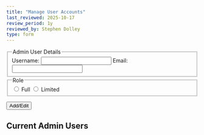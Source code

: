 ```yaml
---
title: "Manage User Accounts"
last_reviewed: 2025-10-17
review_period: 1y
reviewed_by: Stephen Dolley
type: form
---
```


<fieldset>
  <legend>Admin User Details</legend>
  <label>Username: <input required class="name" type="text" /></label>
  <label>Email: <input class="short-input" type="email" /></label>
</fieldset>

<fieldset>
  <legend>Role</legend>
  <label><input required type="radio" value="full" name="role"> Full</label>
  <label><input required type="radio" value="limited" name="role"> Limited</label>
</fieldset>

<button type="button" class="sendButton" id="saveUserBtn">Add/Edit</button>
<button type="button" class="sendButton" id="cancelEditBtn" style="display:none;">Cancel</button>
<button type="button" class="sendButton" id="deleteUserBtn" style="display:none;">Delete</button>

<h2>Current Admin Users</h2>
<ul id="adminUserList"></ul>

<script>
document.addEventListener("DOMContentLoaded", () => {
  const form = document.querySelector("form.verified-form");
  const saveBtn = document.getElementById("saveUserBtn");
  const cancelBtn = document.getElementById("cancelEditBtn");
  const deleteBtn = document.getElementById("deleteUserBtn");
  const list = document.getElementById("adminUserList");
  let editUsername = null;
  const sessionKey = window.ADMIN_SESSION_KEY; // set after superuser login

  function urlize(str) {
    return str.toLowerCase().replace(/\s+/g, "_").replace(/[^\w\-]+/g, "");
  }

  function getFormRecord() {
    const record = {};
    form.querySelectorAll("label").forEach(label => {
      const key = urlize(label.childNodes[0].textContent.trim());
      const input = label.querySelector("input, select, textarea");
      if (!input) return;
      if (input.type === "radio") {
        if (input.checked) record[key] = input.value;
      } else record[key] = input.value.trim();
    });
    return record;
  }

  function populateForm(record) {
    form.querySelectorAll("input, select, textarea").forEach(input => {
      if (input.type === "radio" || input.type === "checkbox") input.checked = false;
      else input.value = "";
    });
    form.querySelectorAll("label").forEach(label => {
      const key = urlize(label.childNodes[0].textContent.trim());
      const input = label.querySelector("input, select, textarea");
      if (input && record[key] !== undefined) {
        if (input.type === "radio") input.checked = (input.value === record[key]);
        else input.value = record[key];
      }
    });
  }

  async function adminApiCall(action, username = null, role = null, metadata = null) {
    const body = { action };
    if (username) body.username = username;
    if (role) body.role = role;
    if (metadata) body.metadata = metadata;

    const res = await fetch("/.netlify/functions/adminUsers", {
      method: "POST",
      headers: {
        "Content-Type": "application/json",
        "x-admin-token": sessionKey
      },
      body: JSON.stringify(body)
    });
    return res.json();
  }

  async function loadUsers() {
    const data = await adminApiCall("list");
    list.innerHTML = "";
    if (!data.success) return;
    Object.keys(data.users).forEach(username => {
      const user = data.users[username];
      const li = document.createElement("li");
      li.style.listStyle = "none";
      li.innerHTML = `
        <button type="button" class="editUserBtn editButton" data-username="${username}">Edit</button>
        <strong>${username}</strong> — Role: ${user.role}, Email: ${user.metadata?.email || "N/A"}
      `;
      list.appendChild(li);
    });
  }

  list.addEventListener("click", async e => {
    if (!e.target.classList.contains("editUserBtn")) return;
    const username = e.target.dataset.username;
    const data = await adminApiCall("list");
    const user = data.users[username];
    if (!user) return;
    editUsername = username;
    populateForm({ username, ...user });
    cancelBtn.style.display = "inline-block";
    deleteBtn.style.display = "inline-block";
  });

  saveBtn.addEventListener("click", async () => {
    if (!form.reportValidity()) return;
    const record = getFormRecord();
    const username = record.username;
    const role = record.role;
    const metadata = { email: record.email };

    const action = editUsername ? "edit" : "add";
    const apiUser = editUsername || username;
    const data = await adminApiCall(action, apiUser, role, metadata);
    if (data.success) {
      form.reset();
      editUsername = null;
      cancelBtn.style.display = "none";
      deleteBtn.style.display = "none";
      await loadUsers();
    }
  });

  cancelBtn.addEventListener("click", () => {
    form.reset();
    editUsername = null;
    cancelBtn.style.display = "none";
    deleteBtn.style.display = "none";
  });

  deleteBtn.addEventListener("click", async () => {
    if (!editUsername) return;
    const data = await adminApiCall("delete", editUsername);
    if (data.success) {
      form.reset();
      editUsername = null;
      cancelBtn.style.display = "none";
      deleteBtn.style.display = "none";
      await loadUsers();
    }
  });

  loadUsers();
});
</script>
